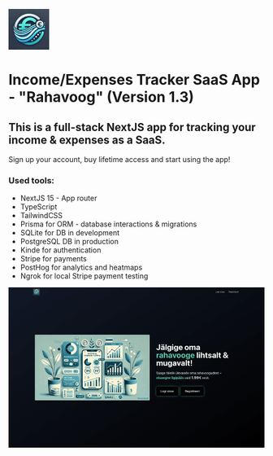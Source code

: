 ![Rahavoog Logo](https://raw.githubusercontent.com/ristotoldsep/expenses-tracker-saas/refs/heads/main/public/favicon.png) 
# Income/Expenses Tracker SaaS App - "Rahavoog" (Version 1.3)

## This is a full-stack NextJS app for tracking your income & expenses as a SaaS. 

Sign up your account, buy lifetime access and start using the app!

### Used tools:

* NextJS 15 - App router
* TypeScript
* TailwindCSS
* Prisma for ORM - database interactions & migrations
* SQLite for DB in development
* PostgreSQL DB in production
* Kinde for authentication
* Stripe for payments
* PostHog for analytics and heatmaps
* Ngrok for local Stripe payment testing

[![Rahavoog Hero](https://raw.githubusercontent.com/ristotoldsep/expenses-tracker-saas/refs/heads/main/public/rahavoog-hero.png)](https://rahavoog.vercel.app)
